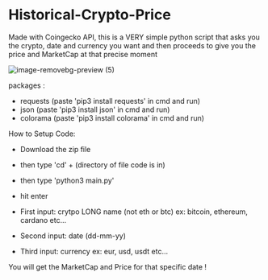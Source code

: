 # Historical-Crypto-Price
Made with Coingecko API, this is a VERY simple python script that asks you the crypto, date and currency you want and then proceeds to give you the price and MarketCap at that precise moment

![image-removebg-preview (5)](https://user-images.githubusercontent.com/98614666/153776345-3c619d8b-5760-49aa-a57f-5a038564b50a.png)

packages :

- requests (paste 'pip3 install requests' in cmd and run)
- json (paste 'pip3 install json' in cmd and run)
- colorama (paste 'pip3 install colorama' in cmd and run)

How to Setup Code:

- Download the zip file

- then type 'cd' + (directory of file code is in)
- then type 'python3 main.py'
- hit enter

- First input: crytpo LONG name (not eth or btc) ex: bitcoin, ethereum, cardano etc...
- Second input: date (dd-mm-yy)
- Third input: currency ex: eur, usd, usdt etc...

You will get the MarketCap and Price for that specific date !

